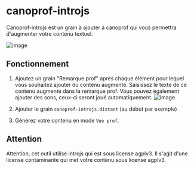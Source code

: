# canoprof-introjs

Canoprof-introjs est un grain à ajouter à canoprof qui vous permettra d'augmenter votre contenu textuel.

![image](https://user-images.githubusercontent.com/53106394/224586335-d3974591-fe20-4c81-bd0a-41979596d25c.png)



## Fonctionnement
1. Ajoutez un grain "Remarque prof" après chaque élément pour lequel vous souhaitez ajouter du contenu augmenté. Saisissez le texte de ce contenu augmenté dans la remarque prof. Vous pouvez également ajouter des sons, ceux-ci seront joué automatiquement.
![image](https://user-images.githubusercontent.com/53106394/224586370-2d2cf7b6-88f5-45fa-87dc-41b8d9b90b9a.png)

1. Ajouter le grain `canoprof-introjs.distant` (au début par exemple)
1. Générez votre contenu en mode `Vue prof`.

## Attention
Attention, cet outil utilise introjs qui est sous license agplv3. Il s'agit d'une license contaminante qui met votre contenu sous license agplv3.
